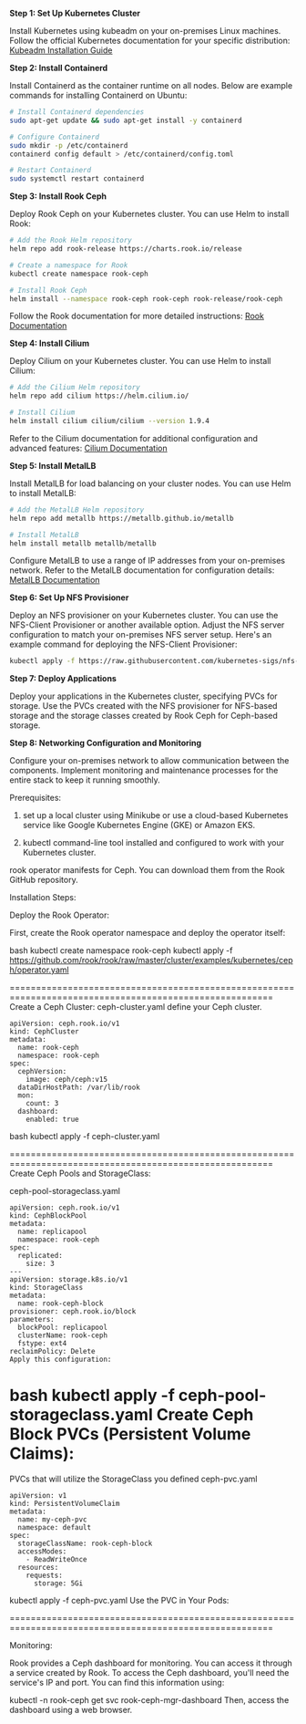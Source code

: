 **Step 1: Set Up Kubernetes Cluster**

Install Kubernetes using kubeadm on your on-premises Linux machines. Follow the official Kubernetes documentation for your specific distribution: [Kubeadm Installation Guide](https://kubernetes.io/docs/setup/production-environment/tools/kubeadm/install-kubeadm/)

**Step 2: Install Containerd**

Install Containerd as the container runtime on all nodes. Below are example commands for installing Containerd on Ubuntu:

```bash
# Install Containerd dependencies
sudo apt-get update && sudo apt-get install -y containerd

# Configure Containerd
sudo mkdir -p /etc/containerd
containerd config default > /etc/containerd/config.toml

# Restart Containerd
sudo systemctl restart containerd
```

**Step 3: Install Rook Ceph**

Deploy Rook Ceph on your Kubernetes cluster. You can use Helm to install Rook:

```bash
# Add the Rook Helm repository
helm repo add rook-release https://charts.rook.io/release

# Create a namespace for Rook
kubectl create namespace rook-ceph

# Install Rook Ceph
helm install --namespace rook-ceph rook-ceph rook-release/rook-ceph
```

Follow the Rook documentation for more detailed instructions: [Rook Documentation](https://rook.io/docs/rook/v1.7/ceph-quickstart.html)

**Step 4: Install Cilium**

Deploy Cilium on your Kubernetes cluster. You can use Helm to install Cilium:

```bash
# Add the Cilium Helm repository
helm repo add cilium https://helm.cilium.io/

# Install Cilium
helm install cilium cilium/cilium --version 1.9.4
```

Refer to the Cilium documentation for additional configuration and advanced features: [Cilium Documentation](https://cilium.io/docs/)

**Step 5: Install MetalLB**

Install MetalLB for load balancing on your cluster nodes. You can use Helm to install MetalLB:

```bash
# Add the MetalLB Helm repository
helm repo add metallb https://metallb.github.io/metallb

# Install MetalLB
helm install metallb metallb/metallb
```

Configure MetalLB to use a range of IP addresses from your on-premises network. Refer to the MetalLB documentation for configuration details: [MetalLB Documentation](https://metallb.universe.tf/)

**Step 6: Set Up NFS Provisioner**

Deploy an NFS provisioner on your Kubernetes cluster. You can use the NFS-Client Provisioner or another available option. Adjust the NFS server configuration to match your on-premises NFS server setup. Here's an example command for deploying the NFS-Client Provisioner:

```bash
kubectl apply -f https://raw.githubusercontent.com/kubernetes-sigs/nfs-subdir-external-provisioner/master/deploy/deployment.yaml
```

**Step 7: Deploy Applications**

Deploy your applications in the Kubernetes cluster, specifying PVCs for storage. Use the PVCs created with the NFS provisioner for NFS-based storage and the storage classes created by Rook Ceph for Ceph-based storage.

**Step 8: Networking Configuration and Monitoring**

Configure your on-premises network to allow communication between the components. Implement monitoring and maintenance processes for the entire stack to keep it running smoothly.

Prerequisites:

1. set up a local cluster using Minikube or use a cloud-based Kubernetes service like Google Kubernetes Engine (GKE) or Amazon EKS.

2. kubectl command-line tool installed and configured to work with your Kubernetes cluster.

rook operator manifests for Ceph. You can download them from the Rook GitHub repository.

Installation Steps:

Deploy the Rook Operator:

First, create the Rook operator namespace and deploy the operator itself:

bash
kubectl create namespace rook-ceph
kubectl apply -f https://github.com/rook/rook/raw/master/cluster/examples/kubernetes/ceph/operator.yaml

========================================================================================================
Create a Ceph Cluster:
ceph-cluster.yaml define your Ceph cluster.
```
apiVersion: ceph.rook.io/v1
kind: CephCluster
metadata:
  name: rook-ceph
  namespace: rook-ceph
spec:
  cephVersion:
    image: ceph/ceph:v15
  dataDirHostPath: /var/lib/rook
  mon:
    count: 3
  dashboard:
    enabled: true
 ```

bash
kubectl apply -f ceph-cluster.yaml

========================================================================================================
Create Ceph Pools and StorageClass: 

ceph-pool-storageclass.yaml 
```
apiVersion: ceph.rook.io/v1
kind: CephBlockPool
metadata:
  name: replicapool
  namespace: rook-ceph
spec:
  replicated:
    size: 3
---
apiVersion: storage.k8s.io/v1
kind: StorageClass
metadata:
  name: rook-ceph-block
provisioner: ceph.rook.io/block
parameters:
  blockPool: replicapool
  clusterName: rook-ceph
  fstype: ext4
reclaimPolicy: Delete
Apply this configuration:
```
bash
kubectl apply -f ceph-pool-storageclass.yaml
Create Ceph Block PVCs (Persistent Volume Claims):
========================================================================================================
PVCs that will utilize the StorageClass you defined
 ceph-pvc.yaml
```
apiVersion: v1
kind: PersistentVolumeClaim
metadata:
  name: my-ceph-pvc
  namespace: default
spec:
  storageClassName: rook-ceph-block
  accessModes:
    - ReadWriteOnce
  resources:
    requests:
      storage: 5Gi
```

kubectl apply -f ceph-pvc.yaml
Use the PVC in Your Pods:

========================================================================================================

Monitoring:

Rook provides a Ceph dashboard for monitoring. You can access it through a service created by Rook. To access the Ceph dashboard, you'll need the service's IP and port. You can find this information using:


kubectl -n rook-ceph get svc rook-ceph-mgr-dashboard
Then, access the dashboard using a web browser.
